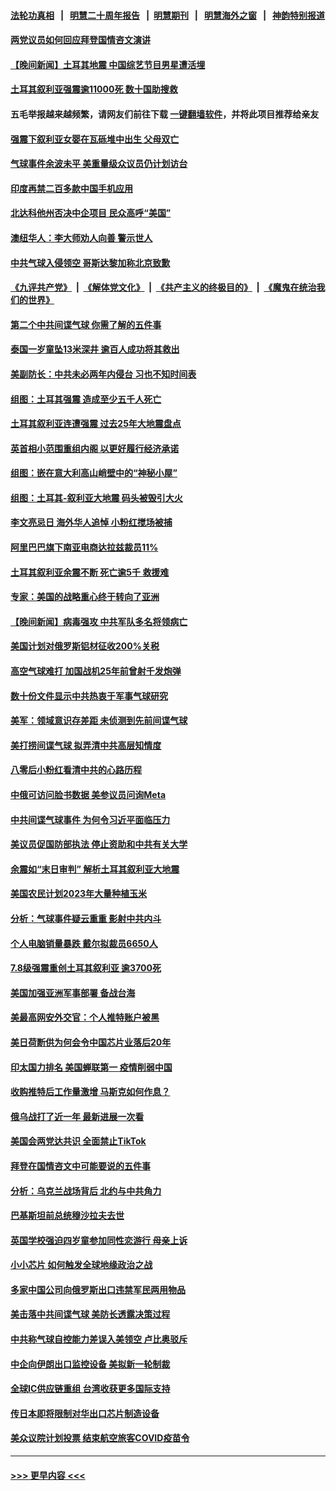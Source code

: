 #### [法轮功真相](https://github.com/gfw-breaker/truth/blob/master/README.md?t=0) &nbsp;&nbsp;|&nbsp;&nbsp; [明慧二十周年报告](https://github.com/gfw-breaker/mh-reports/blob/master/README.md?t=0) &nbsp;&nbsp;|&nbsp;&nbsp;[明慧期刊](https://github.com/gfw-breaker/mh-qikan) &nbsp;&nbsp;|&nbsp;&nbsp; [明慧海外之窗](https://github.com/gfw-breaker/mh-news/blob/master/README.md?t=0) &nbsp;&nbsp;|&nbsp;&nbsp; [神韵特别报道](https://github.com/gfw-breaker/mh-news/blob/master/shenyun.md?t=0)
#### [两党议员如何回应拜登国情咨文演讲](../pages/nsc418/n13925314.md?t=02082144) 
#### [【晚间新闻】土耳其地震 中国综艺节目男星遭活埋](../pages/nsc418/n13925370.md?t=02082144) 
#### [土耳其叙利亚强震逾11000死 数十国助搜救](../pages/nsc418/n13925018.md?t=02082144) 
#### 五毛举报越来越频繁，请网友们前往下载 [一键翻墙软件](https://github.com/gfw-breaker/ssr-accounts)，并将此项目推荐给亲友
#### [强震下叙利亚女婴在瓦砾堆中出生 父母双亡](../pages/nsc418/n13925061.md?t=02082144) 
#### [气球事件余波未平 美重量级众议员仍计划访台](../pages/nsc418/n13925151.md?t=02082144) 
#### [印度再禁二百多款中国手机应用](../pages/nsc418/n13924974.md?t=02082144) 
#### [北达科他州否决中企项目 民众高呼“美国”](../pages/nsc418/n13924893.md?t=02082144) 
#### [澳纽华人：李大师劝人向善 警示世人](../pages/nsc418/n13924146.md?t=02082144) 
#### [中共气球入侵领空 哥斯达黎加称北京致歉](../pages/nsc418/n13924829.md?t=02082144) 
#### [《九评共产党》](https://github.com/begood0513/9ping.md/blob/master/README.md) &nbsp;|&nbsp; [《解体党文化》](../../../../jtdwh.md/blob/master/README.md)  &nbsp;|&nbsp; [《共产主义的终极目的》](../../../../gczydzjmd.md/blob/master/README.md) &nbsp;|&nbsp; [《魔鬼在统治我们的世界》](../../../../mgztzwmdsj.md/blob/master/README.md) 
#### [第二个中共间谍气球 你需了解的五件事](../pages/nsc418/n13924810.md?t=02082144) 
#### [泰国一岁童坠13米深井 逾百人成功将其救出](../pages/nsc418/n13924645.md?t=02082144) 
#### [美副防长：中共未必两年内侵台 习也不知时间表](../pages/nsc418/n13924511.md?t=02082144) 
#### [组图：土耳其强震 造成至少五千人死亡](../pages/nsc418/n13924536.md?t=02082144) 
#### [土耳其叙利亚连遭强震 过去25年大地震盘点](../pages/nsc418/n13924756.md?t=02082144) 
#### [英首相小范围重组内阁 以更好履行经济承诺](../pages/nsc418/n13924615.md?t=02082144) 
#### [组图：嵌在意大利高山峭壁中的“神秘小屋”](../pages/nsc418/n13924676.md?t=02082144) 
#### [组图：土耳其-叙利亚大地震 码头被毁引大火](../pages/nsc418/n13924675.md?t=02082144) 
#### [李文亮忌日 海外华人追悼 小粉红搅场被捕](../pages/nsc418/n13924598.md?t=02082144) 
#### [阿里巴巴旗下南亚电商达拉兹裁员11%](../pages/nsc418/n13924564.md?t=02082144) 
#### [土耳其叙利亚余震不断 死亡逾5千 救援难](../pages/nsc418/n13924489.md?t=02082144) 
#### [专家：美国的战略重心终于转向了亚洲](../pages/nsc418/n13924497.md?t=02082144) 
#### [【晚间新闻】病毒强攻 中共军队多名将领病亡](../pages/nsc418/n13924509.md?t=02082144) 
#### [美国计划对俄罗斯铝材征收200%关税](../pages/nsc418/n13924407.md?t=02082144) 
#### [高空气球难打 加国战机25年前曾射千发炮弹](../pages/nsc418/n13924290.md?t=02082144) 
#### [数十份文件显示中共热衷于军事气球研究](../pages/nsc418/n13924151.md?t=02082144) 
#### [美军：领域意识存差距 未侦测到先前间谍气球](../pages/nsc418/n13924295.md?t=02082144) 
#### [美打捞间谍气球 拟弄清中共高层知情度](../pages/nsc418/n13924164.md?t=02082144) 
#### [八零后小粉红看清中共的心路历程](../pages/nsc418/n13921745.md?t=02082144) 
#### [中俄可访问脸书数据 美参议员问询Meta](../pages/nsc418/n13924185.md?t=02082144) 
#### [中共间谍气球事件 为何令习近平面临压力](../pages/nsc418/n13924131.md?t=02082144) 
#### [美议员促国防部执法 停止资助和中共有关大学](../pages/nsc418/n13924096.md?t=02082144) 
#### [余震如“末日审判” 解析土耳其叙利亚大地震](../pages/nsc418/n13923876.md?t=02082144) 
#### [美国农民计划2023年大量种植玉米](../pages/nsc418/n13924039.md?t=02082144) 
#### [分析：气球事件疑云重重 影射中共内斗](../pages/nsc418/n13924062.md?t=02082144) 
#### [个人电脑销量暴跌 戴尔拟裁员6650人](../pages/nsc418/n13923902.md?t=02082144) 
#### [7.8级强震重创土耳其叙利亚 逾3700死](../pages/nsc418/n13923526.md?t=02082144) 
#### [美国加强亚洲军事部署 备战台海](../pages/nsc418/n13923308.md?t=02082144) 
#### [美最高网安外交官：个人推特账户被黑](../pages/nsc418/n13923755.md?t=02082144) 
#### [美日荷断供为何会令中国芯片业落后20年](../pages/nsc418/n13923701.md?t=02082144) 
#### [印太国力排名 美国蝉联第一 疫情削弱中国](../pages/nsc418/n13923625.md?t=02082144) 
#### [收购推特后工作量激增 马斯克如何作息？](../pages/nsc418/n13923424.md?t=02082144) 
#### [俄乌战打了近一年 最新进展一次看](../pages/nsc418/n13923368.md?t=02082144) 
#### [美国会两党达共识 全面禁止TikTok](../pages/nsc418/n13923370.md?t=02082144) 
#### [拜登在国情咨文中可能要说的五件事](../pages/nsc418/n13923305.md?t=02082144) 
#### [分析：乌克兰战场背后 北约与中共角力](../pages/nsc418/n13923347.md?t=02082144) 
#### [巴基斯坦前总统穆沙拉夫去世](../pages/nsc418/n13923346.md?t=02082144) 
#### [英国学校强迫四岁童参加同性恋游行 母亲上诉](../pages/nsc418/n13923212.md?t=02082144) 
#### [小小芯片 如何触发全球地缘政治之战](../pages/nsc418/n13920548.md?t=02082144) 
#### [多家中国公司向俄罗斯出口违禁军民两用物品](../pages/nsc418/n13922713.md?t=02082144) 
#### [美击落中共间谍气球 美防长透露决策过程](../pages/nsc418/n13922701.md?t=02082144) 
#### [中共称气球自控能力差误入美领空 卢比奥驳斥](../pages/nsc418/n13922650.md?t=02082144) 
#### [中企向伊朗出口监控设备 美拟新一轮制裁](../pages/nsc418/n13922626.md?t=02082144) 
#### [全球IC供应链重组 台湾收获更多国际支持](../pages/nsc418/n13922625.md?t=02082144) 
#### [传日本即将限制对华出口芯片制造设备](../pages/nsc418/n13922492.md?t=02082144) 
#### [美众议院计划投票 结束航空旅客COVID疫苗令](../pages/nsc418/n13922486.md?t=02082144) 

----
#### [ >>> 更早内容 <<< ](../indexes/nsc418-earlier.md)

